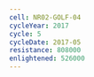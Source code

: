 ```yaml
---
cell: NR02-GOLF-04
cycleYear: 2017
cycle: 5
cycleDate: 2017-05
resistance: 808000
enlightened: 526000
---
```


